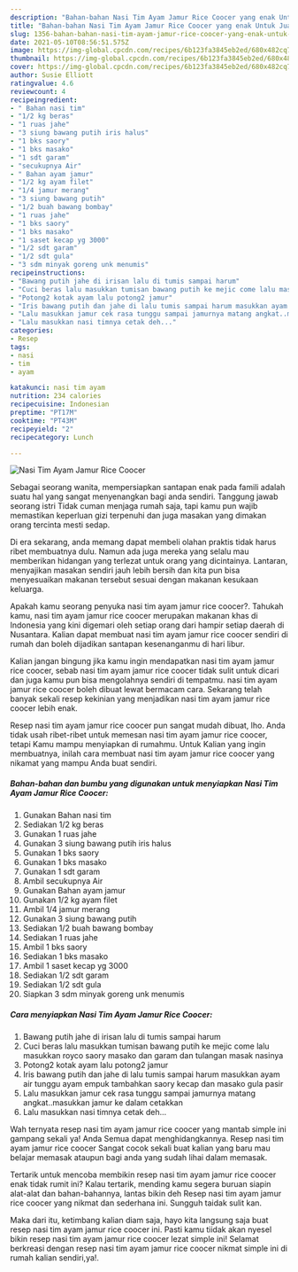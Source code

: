 ```yaml
---
description: "Bahan-bahan Nasi Tim Ayam Jamur Rice Coocer yang enak Untuk Jualan"
title: "Bahan-bahan Nasi Tim Ayam Jamur Rice Coocer yang enak Untuk Jualan"
slug: 1356-bahan-bahan-nasi-tim-ayam-jamur-rice-coocer-yang-enak-untuk-jualan
date: 2021-05-10T08:56:51.575Z
image: https://img-global.cpcdn.com/recipes/6b123fa3845eb2ed/680x482cq70/nasi-tim-ayam-jamur-rice-coocer-foto-resep-utama.jpg
thumbnail: https://img-global.cpcdn.com/recipes/6b123fa3845eb2ed/680x482cq70/nasi-tim-ayam-jamur-rice-coocer-foto-resep-utama.jpg
cover: https://img-global.cpcdn.com/recipes/6b123fa3845eb2ed/680x482cq70/nasi-tim-ayam-jamur-rice-coocer-foto-resep-utama.jpg
author: Susie Elliott
ratingvalue: 4.6
reviewcount: 4
recipeingredient:
- " Bahan nasi tim"
- "1/2 kg beras"
- "1 ruas jahe"
- "3 siung bawang putih iris halus"
- "1 bks saory"
- "1 bks masako"
- "1 sdt garam"
- "secukupnya Air"
- " Bahan ayam jamur"
- "1/2 kg ayam filet"
- "1/4 jamur merang"
- "3 siung bawang putih"
- "1/2 buah bawang bombay"
- "1 ruas jahe"
- "1 bks saory"
- "1 bks masako"
- "1 saset kecap yg 3000"
- "1/2 sdt garam"
- "1/2 sdt gula"
- "3 sdm minyak goreng unk menumis"
recipeinstructions:
- "Bawang putih jahe di irisan lalu di tumis sampai harum"
- "Cuci beras lalu masukkan tumisan bawang putih ke mejic come lalu masukkan royco saory masako dan garam dan tulangan masak nasinya"
- "Potong2 kotak ayam lalu potong2 jamur"
- "Iris bawang putih dan jahe di lalu tumis sampai harum masukkan ayam air tunggu ayam empuk tambahkan saory kecap dan masako gula pasir"
- "Lalu masukkan jamur cek rasa tunggu sampai jamurnya matang angkat..masukkan jamur ke dalam cetakkan"
- "Lalu masukkan nasi timnya cetak deh..."
categories:
- Resep
tags:
- nasi
- tim
- ayam

katakunci: nasi tim ayam 
nutrition: 234 calories
recipecuisine: Indonesian
preptime: "PT17M"
cooktime: "PT43M"
recipeyield: "2"
recipecategory: Lunch

---
```



![Nasi Tim Ayam Jamur Rice Coocer](https://img-global.cpcdn.com/recipes/6b123fa3845eb2ed/680x482cq70/nasi-tim-ayam-jamur-rice-coocer-foto-resep-utama.jpg)

Sebagai seorang wanita, mempersiapkan santapan enak pada famili adalah suatu hal yang sangat menyenangkan bagi anda sendiri. Tanggung jawab seorang istri Tidak cuman menjaga rumah saja, tapi kamu pun wajib memastikan keperluan gizi terpenuhi dan juga masakan yang dimakan orang tercinta mesti sedap.

Di era  sekarang, anda memang dapat membeli olahan praktis tidak harus ribet membuatnya dulu. Namun ada juga mereka yang selalu mau memberikan hidangan yang terlezat untuk orang yang dicintainya. Lantaran, menyajikan masakan sendiri jauh lebih bersih dan kita pun bisa menyesuaikan makanan tersebut sesuai dengan makanan kesukaan keluarga. 



Apakah kamu seorang penyuka nasi tim ayam jamur rice coocer?. Tahukah kamu, nasi tim ayam jamur rice coocer merupakan makanan khas di Indonesia yang kini digemari oleh setiap orang dari hampir setiap daerah di Nusantara. Kalian dapat membuat nasi tim ayam jamur rice coocer sendiri di rumah dan boleh dijadikan santapan kesenanganmu di hari libur.

Kalian jangan bingung jika kamu ingin mendapatkan nasi tim ayam jamur rice coocer, sebab nasi tim ayam jamur rice coocer tidak sulit untuk dicari dan juga kamu pun bisa mengolahnya sendiri di tempatmu. nasi tim ayam jamur rice coocer boleh dibuat lewat bermacam cara. Sekarang telah banyak sekali resep kekinian yang menjadikan nasi tim ayam jamur rice coocer lebih enak.

Resep nasi tim ayam jamur rice coocer pun sangat mudah dibuat, lho. Anda tidak usah ribet-ribet untuk memesan nasi tim ayam jamur rice coocer, tetapi Kamu mampu menyiapkan di rumahmu. Untuk Kalian yang ingin membuatnya, inilah cara membuat nasi tim ayam jamur rice coocer yang nikamat yang mampu Anda buat sendiri.

<!--inarticleads1-->

##### Bahan-bahan dan bumbu yang digunakan untuk menyiapkan Nasi Tim Ayam Jamur Rice Coocer:

1. Gunakan  Bahan nasi tim
1. Sediakan 1/2 kg beras
1. Gunakan 1 ruas jahe
1. Gunakan 3 siung bawang putih iris halus
1. Gunakan 1 bks saory
1. Gunakan 1 bks masako
1. Gunakan 1 sdt garam
1. Ambil secukupnya Air
1. Gunakan  Bahan ayam jamur
1. Gunakan 1/2 kg ayam filet
1. Ambil 1/4 jamur merang
1. Gunakan 3 siung bawang putih
1. Sediakan 1/2 buah bawang bombay
1. Sediakan 1 ruas jahe
1. Ambil 1 bks saory
1. Sediakan 1 bks masako
1. Ambil 1 saset kecap yg 3000
1. Sediakan 1/2 sdt garam
1. Sediakan 1/2 sdt gula
1. Siapkan 3 sdm minyak goreng unk menumis




<!--inarticleads2-->

##### Cara menyiapkan Nasi Tim Ayam Jamur Rice Coocer:

1. Bawang putih jahe di irisan lalu di tumis sampai harum
1. Cuci beras lalu masukkan tumisan bawang putih ke mejic come lalu masukkan royco saory masako dan garam dan tulangan masak nasinya
1. Potong2 kotak ayam lalu potong2 jamur
1. Iris bawang putih dan jahe di lalu tumis sampai harum masukkan ayam air tunggu ayam empuk tambahkan saory kecap dan masako gula pasir
1. Lalu masukkan jamur cek rasa tunggu sampai jamurnya matang angkat..masukkan jamur ke dalam cetakkan
1. Lalu masukkan nasi timnya cetak deh...




Wah ternyata resep nasi tim ayam jamur rice coocer yang mantab simple ini gampang sekali ya! Anda Semua dapat menghidangkannya. Resep nasi tim ayam jamur rice coocer Sangat cocok sekali buat kalian yang baru mau belajar memasak ataupun bagi anda yang sudah lihai dalam memasak.

Tertarik untuk mencoba membikin resep nasi tim ayam jamur rice coocer enak tidak rumit ini? Kalau tertarik, mending kamu segera buruan siapin alat-alat dan bahan-bahannya, lantas bikin deh Resep nasi tim ayam jamur rice coocer yang nikmat dan sederhana ini. Sungguh taidak sulit kan. 

Maka dari itu, ketimbang kalian diam saja, hayo kita langsung saja buat resep nasi tim ayam jamur rice coocer ini. Pasti kamu tiidak akan nyesel bikin resep nasi tim ayam jamur rice coocer lezat simple ini! Selamat berkreasi dengan resep nasi tim ayam jamur rice coocer nikmat simple ini di rumah kalian sendiri,ya!.

